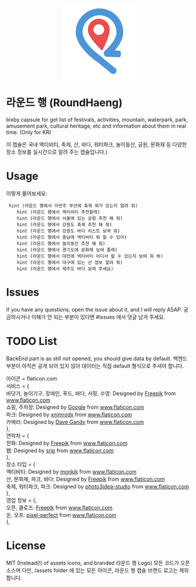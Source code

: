 <p align="center">
  <img src="https://github.com/muzaffar622/Round-/blob/master/00ef3964-f2e0-44ee-b4d5-d2ca8bba72bd_200x200.png?raw=true" width="200" height="200"/>
</p>

# 라운드 행 (RoundHaeng)
bixby capsule for get list of festivals, activities, mountain, waterpark, park, amusement park, 
cultural heritage, etc and information about them in real time. (Only for KR)

이 캡슐은 국내 액티비티, 축제, 산, 바다, 워터파크, 놀이동산, 공원, 문화재 등 다양한 장소 정보를 실시간으로 알려 주는 캡슐입니다.)


# Usage


이렇게 물어보세요:
```
 hint (라운드 행에서 이번주 부산에 축제 뭐가 있는지 알려 줘)
    hint (라운드 행에서 액티비티 추천할래)
    hint (라운드 행에서 서울에 있는 공원 추천 해 줘)
    hint (라운드 행에서 강원도 축제 추천 해 줘)
    hint (라운드 행에서 강원도 바다 리스트 보여 줘)
    hint (라운드 행에서 충남에 액티비티 뭐 할 수 있어)
    hint (라운드 행에서 놀이동산 추천 해 줘)
    hint (라운드 행에서 경기도에 문화재 보여 줄래)
    hint (라운드 행에서 대전에 액티비티 어디서 할 수 있는지 보여 줘 봐)
    hint (라운드 행에서 대구에 있는 산 정보 알려 줘)
    hint (라운드 행에서 제주도 바다 보여 주세요)
```

# Issues
If you have any questions, open the issue about it, and I will reply ASAP.
궁금하시거나 이해가 안 되는 부분이 있다면 #issues 에서 댓글 남겨 주세요.

# TODO List
BackEnd part is as still not opened, you should give data by default. 
백엔드 부분이 아직은 공개 되어 있지 않아 데이터는 직접 default 형식으로 주셔야 합니다.


아이콘 = flaticon.com  
서비스 = { <br/>
바닷가, 놀이기구, 장애인, 푸드, 바다, 서핑, 수영: Designed by [Freepik](https://www.freepik.com/) from www.flaticon.com <br/>
쇼핑, 주차장: Designed by [Google](https://www.flaticon.com/authors/google) from www.flaticon.com <br/> 
파크: Designed by [xnimrodx](https://www.flaticon.com/authors/xnimrodx ) from www.flaticon.com <br/>
카메라: Designed by [Dave Gandy](https://www.flaticon.com/authors/dave-gandy) from www.flaticon.com <br/>
},<br>
연락처 = {<br>
전화: Designed by [Freepik](https://www.freepik.com/) from www.flaticon.com <br>
왭: Designed by [srip](https://www.flaticon.com/authors/srip) from www.flaticon.com <br> 
},<br>
장소 타입 = {<br>
액티비티: Designed by [monkik](https://www.flaticon.com/authors/monkik) from www.flaticon.com <br>
산, 문화재, 파크, 바다: Designed by [Freepik](https://www.freepik.com/) from www.flaticon.com <br>
축제, 워터파크, 파크: Designed by [photo3idea-studio](https://www.flaticon.com/authors/photo3idea-studio) from www.flaticon.com <br>
},<br>
영업 정보 = {,<br>
오픈, 클로즈: [Freepik](https://www.freepik.com/) from www.flaticon.com <br/>
온, 오프: [pixel-perfect](https://www.flaticon.com/authors/pixel-perfect) from www.flaticon.com <br/>
},<br>

# License
MIT
(Instead(!) of assets icons, and branded 라운드 행 Logo)
모든 코드가 오픈 소스며 다만, /assets folder 에 있는 모든 아이콘, 라운드 행 캡슐 브랜드 로고는 제외합니다.

